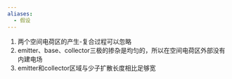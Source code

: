 ```yaml
---
aliases:
  - 假设
---
```

1. 两个空间电荷区的产生-复合过程可以忽略
2. emitter、base、collector三极的掺杂是均匀的，所以在空间电荷区外部没有内建电场
3. emitter和collector区域与少子扩散长度相比足够宽